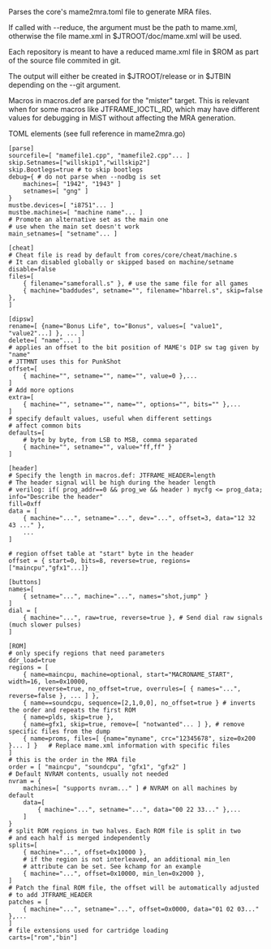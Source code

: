 Parses the core's mame2mra.toml file to generate MRA files.

If called with --reduce, the argument must be the path to mame.xml,
otherwise the file mame.xml in $JTROOT/doc/mame.xml will be used.

Each repository is meant to have a reduced mame.xml file in $ROM as
part of the source file commited in git.

The output will either be created in $JTROOT/release or in $JTBIN
depending on the --git argument.

Macros in macros.def are parsed for the "mister" target. This is relevant when
for some macros like JTFRAME_IOCTL_RD, which may have different values for
debugging in MiST without affecting the MRA generation.

TOML elements (see full reference in mame2mra.go)

```
[parse]
sourcefile=[ "mamefile1.cpp", "mamefile2.cpp"... ]
skip.Setnames=["willskip1","willskip2"]
skip.Bootlegs=true # to skip bootlegs
debug={ # do not parse when --nodbg is set
	machines=[ "1942", "1943" ]
	setnames=[ "gng" ]
}
mustbe.devices=[ "i8751"... ]
mustbe.machines=[ "machine name"... ]
# Promote an alternative set as the main one
# use when the main set doesn't work
main_setnames=[ "setname"... ]

[cheat]
# Cheat file is read by default from cores/core/cheat/machine.s
# It can disabled globally or skipped based on machine/setname
disable=false
files=[
	{ filename="sameforall.s" }, # use the same file for all games
	{ machine="baddudes", setname="", filename="hbarrel.s", skip=false },
]

[dipsw]
rename=[ {name="Bonus Life", to="Bonus", values=[ "value1", "value2"...] }, ... ]
delete=[ "name"... ]
# applies an offset to the bit position of MAME's DIP sw tag given by "name"
# JTTMNT uses this for PunkShot
offset=[
	{ machine="", setname="", name="", value=0 },...
]
# Add more options
extra=[
	{ machine="", setname="", name="", options="", bits="" },...
]
# specify default values, useful when different settings
# affect common bits
defaults=[
	# byte by byte, from LSB to MSB, comma separated
	{ machine="", setname="", value="ff,ff" }
]

[header]
# Specify the length in macros.def: JTFRAME_HEADER=length
# The header signal will be high during the header length
# verilog: if( prog_addr==0 && prog_we && header ) mycfg <= prog_data;
info="Describe the header"
fill=0xff
data = [
	{ machine="...", setname="...", dev="...", offset=3, data="12 32 43 ..." },
	...
]

# region offset table at "start" byte in the header
offset = { start=0, bits=8, reverse=true, regions=["maincpu","gfx1"...]}

[buttons]
names=[
	{ setname="...", machine="...", names="shot,jump" }
]
dial = [
	{ machine="...", raw=true, reverse=true }, # Send dial raw signals (much slower pulses)
]

[ROM]
# only specify regions that need parameters
ddr_load=true
regions = [
	{ name=maincpu, machine=optional, start="MACRONAME_START", width=16, len=0x10000,
		reverse=true, no_offset=true, overrules=[ { names="...", reverse=false }, ... ] },
	{ name==soundcpu, sequence=[2,1,0,0], no_offset=true } # inverts the order and repeats the first ROM
	{ name=plds, skip=true },
	{ name=gfx1, skip=true, remove=[ "notwanted"... ] }, # remove specific files from the dump
	{ name=proms, files=[ {name="myname", crc="12345678", size=0x200 }... ] }	# Replace mame.xml information with specific files
]
# this is the order in the MRA file
order = [ "maincpu", "soundcpu", "gfx1", "gfx2" ]
# Default NVRAM contents, usually not needed
nvram = {
	machines=[ "supports nvram..." ] # NVRAM on all machines by default
	data=[
		{ machine="...", setname="...", data="00 22 33..." },...
	]
}
# split ROM regions in two halves. Each ROM file is split in two
# and each half is merged independently
splits=[
	{ machine="...", offset=0x10000 },
	# if the region is not interleaved, an additional min_len
	# attribute can be set. See kchamp for an example
	{ machine="...", offset=0x10000, min_len=0x2000 },
]
# Patch the final ROM file, the offset will be automatically adjusted
# to add JTFRAME_HEADER
patches = [
	{ machine="...", setname="...", offset=0x0000, data="01 02 03..." },...
]
# file extensions used for cartridge loading
carts=["rom","bin"]
```
